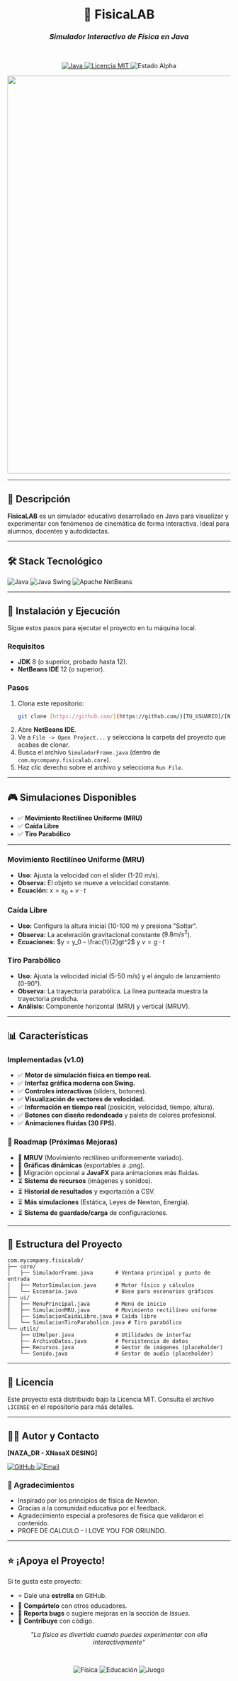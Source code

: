 <div align="center">

# 🧪 **FisicaLAB**
### *Simulador Interactivo de Física en Java*
  
<p align="center">
  <a href="https://www.java.com">
    <img src="https://img.shields.io/badge/Java-ED8B00?style=for-the-badge&logo=openjdk&logoColor=white" alt="Java">
  </a>
  <a href="https://opensource.org/licenses/MIT">
    <img src="https://img.shields.io/badge/License-MIT-yellow.svg?style=for-the-badge" alt="Licencia MIT">
  </a>
  <img src="https://img.shields.io/badge/Estado-Alpha_2.0-red?style=for-the-badge" alt="Estado Alpha">
</p>

<img width="1600" height="896" alt="PRE ALPHA (1)" src="https://github.com/user-attachments/assets/f6e3764e-2896-4760-99a2-2f27d3d1cca6" />

</div>

---

## 📝 Descripción
**FisicaLAB** es un simulador educativo desarrollado en Java para visualizar y experimentar con fenómenos de cinemática de forma interactiva. Ideal para alumnos, docentes y autodidactas.

---

## 🛠️ Stack Tecnológico
<p align="left">
  <img src="https://img.shields.io/badge/Java-ED8B00?style=for-the-badge&logo=openjdk&logoColor=white" alt="Java">
  <img src="https://img.shields.io/badge/Java%20Swing-596D70?style=for-the-badge&logo=java&logoColor=white" alt="Java Swing">
  <img src="https://img.shields.io/badge/Apache%20NetBeans-1D2029?style=for-the-badge&logo=apache-netbeans-ide&logoColor=white" alt="Apache NetBeans">
</p>

---

## 🚀 Instalación y Ejecución

Sigue estos pasos para ejecutar el proyecto en tu máquina local.

### Requisitos
- **JDK** 8 (o superior, probado hasta 12).
- **NetBeans IDE** 12 (o superior).

### Pasos
1.  Clona este repositorio:
    ```sh
    git clone [https://github.com/](https://github.com/)[TU_USUARIO]/[NOMBRE_DEL_REPO].git
    ```
2.  Abre **NetBeans IDE**.
3.  Ve a `File -> Open Project...` y selecciona la carpeta del proyecto que acabas de clonar.
4.  Busca el archivo `SimuladorFrame.java` (dentro de `com.mycompany.fisicalab.core`).
5.  Haz clic derecho sobre el archivo y selecciona `Run File`.

---

## 🎮 Simulaciones Disponibles

- ✅ **Movimiento Rectilíneo Uniforme (MRU)**
- ✅ **Caída Libre**
- ✅ **Tiro Parabólico**

---

### Movimiento Rectilíneo Uniforme (MRU)
- **Uso:** Ajusta la velocidad con el slider (1-20 m/s).
- **Observa:** El objeto se mueve a velocidad constante.
- **Ecuación:** $x = x_0 + v \cdot t$

### Caída Libre
- **Uso:** Configura la altura inicial (10-100 m) y presiona "Soltar".
- **Observa:** La aceleración gravitacional constante ($9.8 m/s^2$).
- **Ecuaciones:** $y = y_0 - \frac{1}{2}gt^2$ y $v = g \cdot t$

### Tiro Parabólico
- **Uso:** Ajusta la velocidad inicial (5-50 m/s) y el ángulo de lanzamiento (0-90°).
- **Observa:** La trayectoria parabólica. La línea punteada muestra la trayectoria predicha.
- **Análisis:** Componente horizontal (MRU) y vertical (MRUV).

---

## 📊 Características

### Implementadas (v1.0)
- ✅ **Motor de simulación física en tiempo real.**
- ✅ **Interfaz gráfica moderna con Swing.**
- ✅ **Controles interactivos** (sliders, botones).
- ✅ **Visualización de vectores de velocidad.**
- ✅ **Información en tiempo real** (posición, velocidad, tiempo, altura).
- ✅ **Botones con diseño redondeado** y paleta de colores profesional.
- ✅ **Animaciones fluidas (30 FPS).**

### 🚧 Roadmap (Próximas Mejoras)
- 🔷 **MRUV** (Movimiento rectilíneo uniformemente variado).
- 🔷 **Gráficas dinámicas** (exportables a .png).
- 🔷 Migración opcional a **JavaFX** para animaciones más fluidas.
- ⏳ **Sistema de recursos** (imágenes y sonidos).
- ⏳ **Historial de resultados** y exportación a CSV.
- ⏳ **Más simulaciones** (Estática, Leyes de Newton, Energía).
- ⏳ **Sistema de guardado/carga** de configuraciones.

---

## 📁 Estructura del Proyecto
```
com.mycompany.fisicalab/
├── core/
│   ├── SimuladorFrame.java       # Ventana principal y punto de entrada
│   ├── MotorSimulacion.java      # Motor físico y cálculos
│   └── Escenario.java            # Base para escenarios gráficos
├── ui/
│   ├── MenuPrincipal.java        # Menú de inicio
│   ├── SimulacionMRU.java        # Movimiento rectilíneo uniforme
│   ├── SimulacionCaidaLibre.java # Caída libre
│   └── SimulacionTiroParabolico.java # Tiro parabólico
└── utils/
    ├── UIHelper.java             # Utilidades de interfaz
    ├── ArchivoDatos.java         # Persistencia de datos
    ├── Recursos.java             # Gestor de imágenes (placeholder)
    └── Sonido.java               # Gestor de audio (placeholder)
```
---
## 📜 Licencia
Este proyecto está distribuido bajo la Licencia MIT. Consulta el archivo `LICENSE` en el repositorio para más detalles.

---

## 👨‍💻 Autor y Contacto

**[NAZA_DR - XNasaX DESING]**

<p>
  <a href="https://github.com/XNasaX" target="_blank">
    <img src="https://img.shields.io/badge/GitHub-XNasaX-181717?style=for-the-badge&logo=github&logoColor=white" alt="GitHub">
  </a>
  <a href="mailto:naza.dr.off@gmail.com" target="_blank">
    <img src="https://img.shields.io/badge/Gmail-D14836?style=for-the-badge&logo=gmail&logoColor=white" alt="Email">
  </a>
</p>

### 🙏 Agradecimientos
- Inspirado por los principios de física de Newton.
- Gracias a la comunidad educativa por el feedback.
- Agradecimiento especial a profesores de física que validaron el contenido.
- PROFE DE CALCULO - I LOVE YOU FOR ORIUNDO.

---

## ⭐ ¡Apoya el Proyecto!

Si te gusta este proyecto:
- ⭐ Dale una **estrella** en GitHub.
- 🔄 **Compártelo** con otros educadores.
- 🐛 **Reporta bugs** o sugiere mejoras en la sección de *Issues*.
- 🤝 **Contribuye** con código.

<div align="center">

*"La física es divertida cuando puedes experimentar con ella interactivamente"*

<br>

![Física](https://img.shields.io/badge/Física-Cinemática-blue?style=flat-square)
![Educación](https://img.shields.io/badge/Educación-Interactiva-green?style=flat-square)
![Juego](https://img.shields.io/badge/Juego-Educativo-orange?style=flat-square)

</div>
